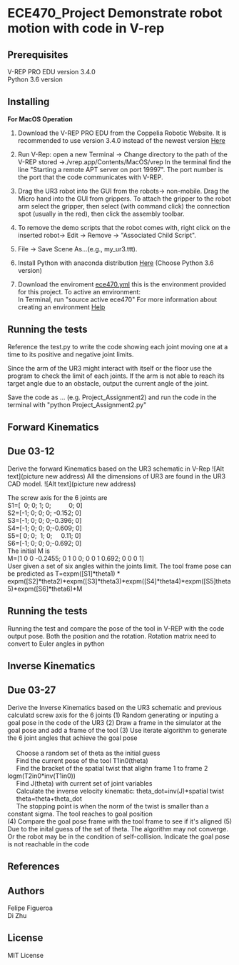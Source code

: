 # ECE470_Project Demonstrate robot motion with code in V-rep
## Prerequisites
V-REP PRO EDU version 3.4.0<br />
Python 3.6 version

## Installing
**For MacOS Operation** 

1. Download the V-REP PRO EDU from the Coppelia Robotic Website. It is recommended to use version 3.4.0 instead of the newest version
[Here](http://coppeliarobotics.com/files/V-REP_PRO_EDU_V3_4_0_Mac.zip)

2. Run V-Rep: open a new Terminal -> Change directory to the path of the V-REP stored ->./vrep.app/Contents/MacOS/vrep
In the terminal find the line "Starting a remote APT server on port 19997". The port number is
the port that the code communicates with V-REP.

3. Drag the UR3 robot into the GUI from the robots-> non-mobile. Drag the Micro hand into the GUI from 
grippers. To attach the gripper to the robot arm select the gripper, then select (with command click) the connection spot (usually in the red), then click the assembly toolbar.

4. To remove the demo scripts that the robot comes with, right click on the inserted robot-> Edit -> Remove 
-> "Associated Child Script".

5. File -> Save Scene As...(e.g., my_ur3.ttt). 

6. Install Python with anaconda distribution [Here](https://www.anaconda.com/download/#macos)
   (Choose Python 3.6 version)
   
7. Download the enviroment [ece470.yml](https://d1b10bmlvqabco.cloudfront.net/attach/jchxn1s6tkg20r/h6wx8zvddi8vt/je9d8omtib3t/ece470.yml)
   this is the environment provided for this project. To active an environment:<br />
   In Terminal, run "source active ece470" 
   For more information about creating an environment [Help](https://conda.io/docs/user-guide/tasks/manage-environments.html#creating-an-environment-from-an-environment-yml-file)
   
## Running the tests
Reference the test.py to write the code showing each joint moving one at a time to its positive and negative joint limits. 

Since the arm of the UR3 might interact with itself or the floor use the program to check the 
limit of each joints. If the arm is not able to reach its target angle due to an obstacle, output the current angle of the joint.

Save the code as ... (e.g. Project_Assignment2) and run the code in the terminal with "python Project_Assignment2.py"

   
## Forward Kinematics 
## Due 03-12
Derive the forward Kinematics based on the UR3 schematic in V-Rep
![Alt text](picture new address)
All the dimensions of UR3 are found in the UR3 CAD model.
![Alt text](picture new address)

The screw axis for the 6 joints are<br /> 
S1=[&nbsp;&nbsp;0;&nbsp;0;&nbsp;1;&nbsp;0;&nbsp;&nbsp;&nbsp;&nbsp;&nbsp;&nbsp;&nbsp;&nbsp;&nbsp;&nbsp;0;&nbsp;0]<br />
S2=[-1;&nbsp;0;&nbsp;0;&nbsp;0;&nbsp;-0.152;&nbsp;0]<br />
S3=[-1;&nbsp;0;&nbsp;0;&nbsp;0;-0.396;&nbsp;0]<br />
S4=[-1;&nbsp;0;&nbsp;0;&nbsp;0;-0.609;&nbsp;0]<br />
S5=[&nbsp;0;&nbsp;0;&nbsp;&nbsp;1;&nbsp;0;&nbsp;&nbsp;&nbsp;&nbsp;&nbsp;0.11;&nbsp;0]<br />
S6=[-1;&nbsp;0;&nbsp;0;&nbsp;0;-0.692;&nbsp;0]<br />
The initial M is<br />
M=[1 0 0   -0.2455; 0 1 0 0; 0 0 1 0.692; 0 0 0 1]<br />
User given a set of six angles within the joints limit. The tool frame pose can be predicted as 
T=expm([S1]*theta1) * expm([S2]*theta2)*expm([S3]*theta3)*expm([S4]*theta4)*expm([S5]theta5)*expm([S6]*theta6)*M

## Running the tests
Running the test and compare the pose of the tool in V-REP with the code output pose. Both the position and the rotation.
Rotation matrix need to convert to Euler angles in python

## Inverse Kinematics
## Due 03-27
Derive the Inverse Kinematics based on the UR3 schematic and previous calculatd screw axis for the 6 joints
(1) Random generating or inputing a goal pose in the code of the UR3
(2) Draw a frame in the simulator at the goal pose and add a frame of the tool
(3) Use iterate algorithm to generate the 6 joint angles that achieve the goal pose<br />
<br />
&nbsp;&nbsp;&nbsp;&nbsp;&nbsp;Choose a random set of theta as the initial guess<br />
&nbsp;&nbsp;&nbsp;&nbsp;&nbsp;Find the current pose of the tool T1in0(theta)<br />
&nbsp;&nbsp;&nbsp;&nbsp;&nbsp;Find the bracket of the spatial twist that alighn frame 1 to frame 2 logm(T2in0*inv(T1in0))<br />
&nbsp;&nbsp;&nbsp;&nbsp;&nbsp;Find J(theta) with current set of joint variables<br />
&nbsp;&nbsp;&nbsp;&nbsp;&nbsp;Calculate the inverse velocity kinematic: theta_dot=inv(J)*spatial twist<br />
&nbsp;&nbsp;&nbsp;&nbsp;&nbsp;theta=theta+theta_dot<br />
&nbsp;&nbsp;&nbsp;&nbsp;&nbsp;The stopping point is when the norm of the twist is smaller than a constant sigma. The tool reaches to goal position
<br />
(4) Compare the goal pose frame with the tool frame to see if it's aligned
(5) Due to the inital guess of the set of theta. The algorithm may not converge. Or the robot may be in the condition of self-collision. Indicate the goal pose is not reachable in the code


## References



## Authors
Felipe Figueroa<br />
Di Zhu

## License
MIT License
